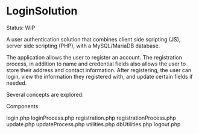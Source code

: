 # LoginSolution
Status: WIP

A user authentication solution that combines client side scripting (JS), server side scripting (PHP), with a MySQL/MariaDB database.

The application allows the user to register an account. The registration process, in addition to name and credential fields also allows the user to store their address and contact information. After registering, the user can login, view the information they registered with, and update certain fields if needed.

Several concepts are explored: 

Components:

login.php
loginProcess.php
registration.php
registrationProcess.php
update.php
updateProcess.php
utilities.php
dbUtilities.php
logout.php
